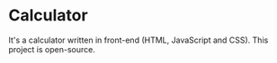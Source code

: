 # Calculator
It's a calculator written in front-end (HTML, JavaScript and CSS). This project is open-source.
